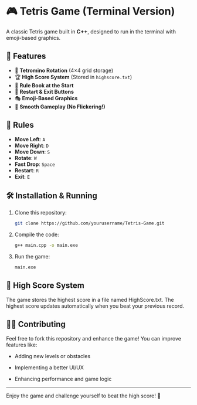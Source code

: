 # 🎮 Tetris Game (Terminal Version)

A classic Tetris game built in **C++**, designed to run in the terminal with emoji-based graphics.

## 🚀 Features
- 🎲 **Tetromino Rotation** (4×4 grid storage)
- 🏆 **High Score System** (Stored in `highscore.txt`)
- 📖 **Rule Book at the Start**
- 🔄 **Restart & Exit Buttons**
- 🎭 **Emoji-Based Graphics**
- 🚀 **Smooth Gameplay (No Flickering!)**

## 📜 Rules
- **Move Left**: `A`
- **Move Right**: `D`
- **Move Down**: `S`
- **Rotate**: `W`
- **Fast Drop**: `Space`
- **Restart**: `R`
- **Exit**: `E`

## 🛠 Installation & Running
1. Clone this repository:
   ```sh
   git clone https://github.com/yourusername/Tetris-Game.git


2. Compile the code:
   ```sh
   g++ main.cpp -o main.exe
   ```
   

3. Run the game:
   ```sh
   main.exe
   ```


## 💾 High Score System


The game stores the highest score in a file named HighScore.txt. The highest score updates automatically when you beat your previous record.



## 👨‍💻 Contributing


Feel free to fork this repository and enhance the game! You can improve features like:


- Adding new levels or obstacles
  
- Implementing a better UI/UX
  
- Enhancing performance and game logic


---

Enjoy the game and challenge yourself to beat the high score! 🚀

